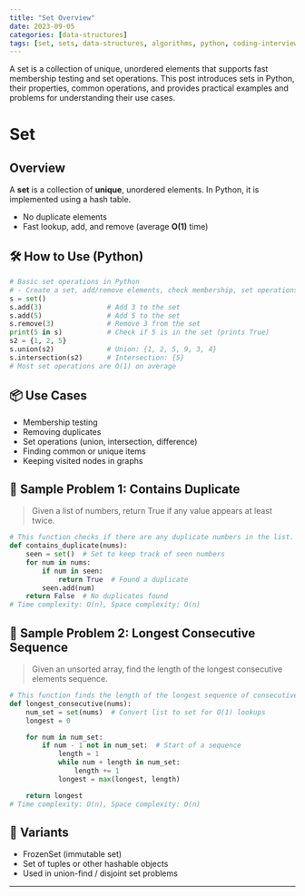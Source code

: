 ```yaml
---
title: "Set Overview"
date: 2023-09-05
categories: [data-structures]
tags: [set, sets, data-structures, algorithms, python, coding-interview, leetcode, tutorial, guide, programming, hash-table, membership, problem-solving, big-o, time-complexity]
---
```


A set is a collection of unique, unordered elements that supports fast membership testing and set operations. This post introduces sets in Python, their properties, common operations, and provides practical examples and problems for understanding their use cases.

# Set

## Overview

A **set** is a collection of **unique**, unordered elements. In Python, it is implemented using a hash table.

- No duplicate elements
- Fast lookup, add, and remove (average **O(1)** time)

## 🛠️ How to Use (Python)

```python
# Basic set operations in Python
# - Create a set, add/remove elements, check membership, set operations
s = set()
s.add(3)                # Add 3 to the set
s.add(5)                # Add 5 to the set
s.remove(3)             # Remove 3 from the set
print(5 in s)           # Check if 5 is in the set (prints True)
s2 = {1, 2, 5}
s.union(s2)             # Union: {1, 2, 5, 9, 3, 4}
s.intersection(s2)      # Intersection: {5}
# Most set operations are O(1) on average
```

## 📦 Use Cases

- Membership testing
- Removing duplicates
- Set operations (union, intersection, difference)
- Finding common or unique items
- Keeping visited nodes in graphs

## 📘 Sample Problem 1: Contains Duplicate

> Given a list of numbers, return True if any value appears at least twice.

```python
# This function checks if there are any duplicate numbers in the list.
def contains_duplicate(nums):
    seen = set()  # Set to keep track of seen numbers
    for num in nums:
        if num in seen:
            return True  # Found a duplicate
        seen.add(num)
    return False  # No duplicates found
# Time complexity: O(n), Space complexity: O(n)
```

## 📘 Sample Problem 2: Longest Consecutive Sequence

> Given an unsorted array, find the length of the longest consecutive elements sequence.

```python
# This function finds the length of the longest sequence of consecutive numbers in the list.
def longest_consecutive(nums):
    num_set = set(nums)  # Convert list to set for O(1) lookups
    longest = 0

    for num in num_set:
        if num - 1 not in num_set:  # Start of a sequence
            length = 1
            while num + length in num_set:
                length += 1
            longest = max(longest, length)

    return longest
# Time complexity: O(n), Space complexity: O(n)
```

## 🔁 Variants

- FrozenSet (immutable set)
- Set of tuples or other hashable objects
- Used in union-find / disjoint set problems

---

